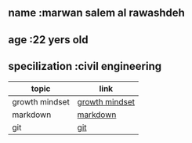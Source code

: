 ## name :marwan salem al rawashdeh 
## age :22 yers old 
## specilization :civil engineering

|topic            |  link             |
|- |- |
| growth mindset | [growth mindset]()|
| markdown       | [markdown]()      |
| git            | [git]()           |
